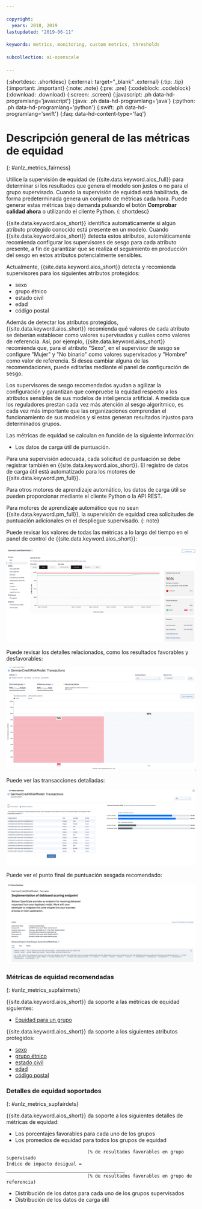 ```yaml
---

copyright:
  years: 2018, 2019
lastupdated: "2019-06-11"

keywords: metrics, monitoring, custom metrics, thresholds

subcollection: ai-openscale

---
```


{:shortdesc: .shortdesc}
{:external: target="_blank" .external}
{:tip: .tip}
{:important: .important}
{:note: .note}
{:pre: .pre}
{:codeblock: .codeblock}
{:download: .download}
{:screen: .screen}
{:javascript: .ph data-hd-programlang='javascript'}
{:java: .ph data-hd-programlang='java'}
{:python: .ph data-hd-programlang='python'}
{:swift: .ph data-hd-programlang='swift'}
{:faq: data-hd-content-type='faq'}

# Descripción general de las métricas de equidad
{: #anlz_metrics_fairness}

Utilice la supervisión de equidad de {{site.data.keyword.aios_full}} para determinar si los resultados que genera el modelo son justos o no para el grupo supervisado. Cuando la supervisión de equidad está habilitada, de forma predeterminada genera un conjunto de métricas cada hora. Puede generar estas métricas bajo demanda pulsando el botón **Comprobar calidad ahora** o utilizando el cliente Python.
{: shortdesc}

{{site.data.keyword.aios_short}} identifica automáticamente si algún atributo protegido conocido está presente en un modelo. Cuando {{site.data.keyword.aios_short}} detecta estos atributos, automáticamente recomienda configurar los supervisores de sesgo para cada atributo presente, a fin de garantizar que se realiza el seguimiento en producción del sesgo en estos atributos potencialmente sensibles. 

Actualmente, {{site.data.keyword.aios_short}} detecta y recomienda supervisores para los siguientes atributos protegidos: 

- sexo
- grupo étnico
- estado civil
- edad
- código postal

Además de detectar los atributos protegidos, {{site.data.keyword.aios_short}} recomienda qué valores de cada atributo se deberían establecer como valores supervisados y cuáles como valores de referencia.  Así, por ejemplo, {{site.data.keyword.aios_short}} recomienda que, para el atributo "Sexo", en el supervisor de sesgo se configure "Mujer" y "No binario" como valores supervisados y "Hombre" como valor de referencia. Si desea cambiar alguna de las recomendaciones, puede editarlas mediante el panel de configuración de sesgo. 

Los supervisores de sesgo recomendados ayudan a agilizar la configuración y garantizan que compruebe la equidad respecto a los atributos sensibles de sus modelos de inteligencia artificial. A medida que los reguladores prestan cada vez más atención al sesgo algorítmico, es cada vez más importante que las organizaciones comprendan el funcionamiento de sus modelos y si estos generan resultados injustos para determinados grupos. 

Las métricas de equidad se calculan en función de la siguiente información:

- Los datos de carga útil de puntuación.

Para una supervisión adecuada, cada solicitud de puntuación se debe registrar también en {{site.data.keyword.aios_short}}. El registro de datos de carga útil está automatizado para los motores de {{site.data.keyword.pm_full}}.

Para otros motores de aprendizaje automático, los datos de carga útil se pueden proporcionar mediante el cliente Python o la API REST.

Para motores de aprendizaje automático que no sean {{site.data.keyword.pm_full}}, la supervisión de equidad crea solicitudes de puntuación adicionales en el despliegue supervisado.
{: note}

Puede revisar los valores de todas las métricas a lo largo del tiempo en el panel de control de {{site.data.keyword.aios_short}}:

![gráfico de métricas de equidad que muestra una desviación por debajo del umbral](images/fairness_metrics_001.png)

Puede revisar los detalles relacionados, como los resultados favorables y desfavorables:

![Detalles de equidad](images/fairness_metrics_002.png)

Puede ver las transacciones detalladas:

![Un gráfico sobre equidad que muestra una lista de transacciones](images/fairness_metrics_003.png)

Puede ver el punto final de puntuación sesgada recomendado:

![Detalles del punto final de puntuación sesgada](images/fairness_metrics_004.png)

### Métricas de equidad recomendadas
{: #anlz_metrics_supfairmets}

{{site.data.keyword.aios_short}} da soporte a las métricas de equidad siguientes:

- [Equidad para un grupo](https://test.cloud.ibm.com/docs/services/ai-openscale?topic=ai-openscale-quality_group)

{{site.data.keyword.aios_short}} da soporte a los siguientes atributos protegidos: 

- [sexo](/docs/services/ai-openscale?topic=ai-openscale-quality_group#quality_group-sex)
- [grupo étnico](/docs/services/ai-openscale?topic=ai-openscale-quality_group#quality_group-ethnicity)
- [estado civil](/docs/services/ai-openscale?topic=ai-openscale-quality_group#quality_group-marital)
- [edad](/docs/services/ai-openscale?topic=ai-openscale-quality_group#quality_group-age)
- [código postal](/docs/services/ai-openscale?topic=ai-openscale-quality_group#quality_group-zip)


### Detalles de equidad soportados
{: #anlz_metrics_supfairdets}

{{site.data.keyword.aios_short}} da soporte a los siguientes detalles de métricas de equidad:

- Los porcentajes favorables para cada uno de los grupos
- Los promedios de equidad para todos los grupos de equidad

```
                              (% de resultados favorables en grupo supervisado
Índice de impacto desigual =  ____________________________________________
                              (% de resultados favorables en grupo de referencia)
```

- Distribución de los datos para cada uno de los grupos supervisados
- Distribución de los datos de carga útil
